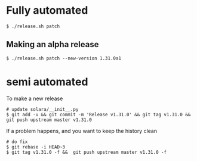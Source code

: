 
# Fully automated

    $ ./release.sh patch


## Making an alpha release


    $ ./release.sh patch --new-version 1.31.0a1


# semi automated
To make a new release
```
# update solara/__init__.py
$ git add -u && git commit -m 'Release v1.31.0' && git tag v1.31.0 && git push upstream master v1.31.0
```


If a problem happens, and you want to keep the history clean
```
# do fix
$ git rebase -i HEAD~3
$ git tag v1.31.0 -f &&  git push upstream master v1.31.0 -f
```
